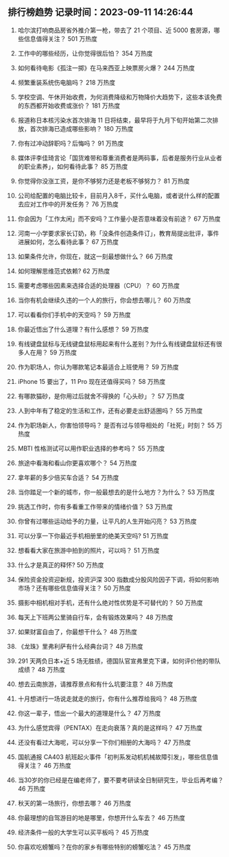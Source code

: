 
## 排行榜趋势 记录时间：2023-09-11 14:26:44
  
  1. 哈尔滨打响商品房省外推介第一枪，带去了 21 个项目、近 5000 套房源，哪些信息值得关注？ 501 万热度
    
  2. 工作中的哪些经历，让你觉得很后怕？ 354 万热度
    
  3. 如何看待电影《孤注一掷》在马来西亚上映票房火爆？ 244 万热度
    
  4. 频繁重装系统伤电脑吗？ 218 万热度
    
  5. 学校空调、午休开始收费，为何消费降级和万物降价大趋势下，这些本该免费的东西都开始收费或涨价？ 181 万热度
    
  6. 报道称日本核污染水首次排海 11 日将结束，最早将于九月下旬开始第二次排放，首次排海已造成哪些影响？ 180 万热度
    
  7. 你有过冲动辞职吗？后悔吗？ 91 万热度
    
  8. 媒体评李佳琦言论「国货难带和尊重消费者是两码事，后者是服务行业从业者的职业素养」，如何看待此事？ 85 万热度
    
  9. 你觉得你没涨工资，是你不够努力还是老板不够努力？ 81 万热度
    
  10. 公司给配置的电脑比较卡，目前月入8千，买什么电脑，或者说什么样的配置去应对工作中的开发任务？ 76 万热度
    
  11. 你会因为「工作太闲」而不安吗？工作量小是否意味着没有前途？ 67 万热度
    
  12. 河南一小学要求家长订奶，称「没条件创造条件订」，教育局提出批评，事件进展如何，怎么看待此事？ 67 万热度
    
  13. 如果条件允许，你现在，就这一刻最想做什么？ 66 万热度
    
  14. 如何理解思维范式依赖? 62 万热度
    
  15. 需要考虑哪些因素来选择合适的处理器（CPU）？ 60 万热度
    
  16. 当你有机会继续久违的一个人的旅行，你会想去哪儿？ 60 万热度
    
  17. 可以看看你们手机中的天空吗？ 59 万热度
    
  18. 你最近悟出了什么道理？有什么感想？ 59 万热度
    
  19. 有线键盘鼠标与无线键盘鼠标用起来有什么差别？为什么有线键盘鼠标还有很多人在用？ 59 万热度
    
  20. 作为职场人，你认为哪款笔记本最适合上班使用？ 59 万热度
    
  21. iPhone 15 要出了，11 Pro 现在还值得买吗？ 58 万热度
    
  22. 有哪款猫砂，是你用过后就舍不得换的「心头砂」？ 57 万热度
    
  23. 人到中年有了稳定的生活和工作，还有必要走出舒适圈吗？ 55 万热度
    
  24. 作为职场新人，你害怕领导吗？ 是否有过与领导相处的「社死」时刻？ 55 万热度
    
  25. MBTI 性格测试可以用作职业选择的参考吗？ 55 万热度
    
  26. 旅途中看海和看山你更喜欢哪个？ 54 万热度
    
  27. 拿年薪的多少倍买车合适？ 54 万热度
    
  28. 当你踏足一个新的城市，你一般最想去的是什么地方？为什么？ 53 万热度
    
  29. 挑选工作时，你有多看重工作带来的情绪价值？ 53 万热度
    
  30. 你曾有过哪些运动给予的力量，让平凡的人生开始闪亮？ 53 万热度
    
  31. 可以分享一下你最近手机相册里的绝美天空吗? 51 万热度
    
  32. 想看看大家在旅游中拍到的照片，可以吗？ 51 万热度
    
  33. 什么才是真正的释怀? 50 万热度
    
  34. 保险资金投资迎新规，投资沪深 300 指数成分股风险因子下调，将如何影响市场？还有哪些信息值得关注？ 50 万热度
    
  35. 摄影中相机相对手机，还有什么绝对性优势是不可替代的？ 50 万热度
    
  36. 每天上下班两公里骑自行车，会有锻炼效果吗？ 48 万热度
    
  37. 如果财富自由了，你最想干什么？ 48 万热度
    
  38. 《龙珠》里弗利萨有什么经典台词？ 48 万热度
    
  39. 291 天两负日本+近 5 场无胜绩，德国队官宣弗里克下课，如何评价他的带队成绩？ 48 万热度
    
  40. 想去云南旅游，请推荐景点和有什么坑要注意？ 48 万热度
    
  41. 十月想进行一场说走就走的旅行，你有什么推荐给我吗？ 48 万热度
    
  42. 你这一辈子，悟出一个最大的道理是什么？ 47 万热度
    
  43. 为什么感觉宾得（PENTAX）在走向衰落？真的是这样吗？ 47 万热度
    
  44. 还没有看过大海呢，可以分享一下你们相册的大海吗？ 47 万热度
    
  45. 国航通报 CA403 航班起火事件「初判系发动机机械故障引发」，哪些信息值得关注？ 46 万热度
    
  46. 当30岁的你已经是在编老师了，要不要考研读全日制研究生，毕业后再考编？ 46 万热度
    
  47. 秋天的第一场旅行，你想去哪？ 46 万热度
    
  48. 你最理想的自驾游目的地是哪里，你想开什么车去？ 46 万热度
    
  49. 经济条件一般的大学生可以买平板吗？ 45 万热度
    
  50. 你喜欢吃螃蟹吗？在你的家乡有哪些特别的螃蟹吃法？ 45 万热度
    